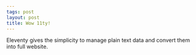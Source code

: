 ```yaml
---
tags: post
layout: post
title: Wow 11ty!
---
```


Eleventy gives the simplicity to manage plain text data and convert them into full website.
